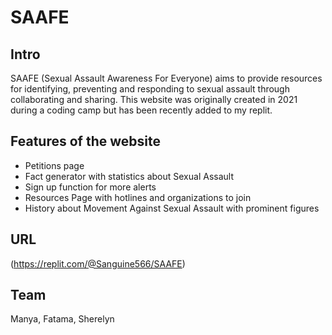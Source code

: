 # SAAFE
## Intro
SAAFE (Sexual Assault Awareness For Everyone) aims to provide resources for identifying, preventing and responding to sexual assault through collaborating and sharing.
This website was originally created in 2021 during a coding camp but has been recently added to my replit. 
## Features of the website 
- Petitions page
- Fact generator with statistics about Sexual Assault
- Sign up function for more alerts
- Resources Page with hotlines and organizations to join
- History about Movement Against Sexual Assault with prominent figures

## URL
(https://replit.com/@Sanguine566/SAAFE)

## Team 
Manya, Fatama, Sherelyn

